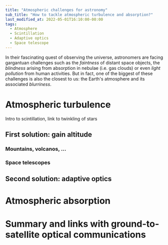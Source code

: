 ```yaml
---
title: "Atmospheric challenges for astronomy"
sub_title: "How to tackle atmospheric turbulence and absorption?"
last_modified_at: 2022-05-01T16:10:00-00:00
tags: 
  - Atmosphere
  - Scintillation
  - Adaptive optics
  - Space telescope
---
```

In their fascinating quest of observing the universe, astronomers are facing gargantuan challenges such as the *faintness* of distant space objects, the *blindness* arising from absorption in nebulae (i.e. gas clouds) or even *light pollution* from human activities. But in fact, one of the biggest of these challenges is also the closest to us: the Earth's atmosphere and its associated *blurriness*.


# Atmospheric turbulence
Intro to scintillation, link to twinkling of stars

## First solution: gain altitude
### Mountains, volcanos, ...
### Space telescopes
## Second solution: adaptive optics


# Atmospheric absorption

# Summary and links with ground-to-satellite optical communications
